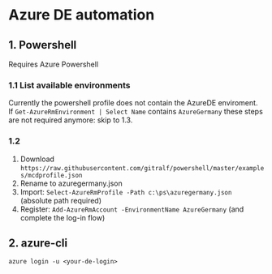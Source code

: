 # Azure DE automation

## 1. Powershell
Requires Azure Powershell

### 1.1 List available environments
Currently the powershell profile does not contain the AzureDE enviroment.
If `Get-AzureRmEnvironment | Select Name` contains `AzureGermany` these steps are not required anymore: skip to 1.3.

### 1.2 <your-de-login>

1. Download `https://raw.githubusercontent.com/gitralf/powershell/master/examples/mcdprofile.json`
2. Rename to azuregermany.json
3. Import: `Select-AzureRmProfile -Path c:\ps\azuregermany.json` (absolute path required)
4. Register: `Add-AzureRmAccount -EnvironmentName AzureGermany` (and complete the log-in flow)

## 2. azure-cli
`azure login -u <your-de-login>`
